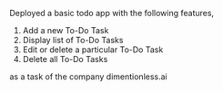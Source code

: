 Deployed a basic todo app with the following features, 
1) Add a new To-Do Task
2) Display list of To-Do Tasks
3) Edit or delete a particular To-Do Task
4) Delete all To-Do Tasks

as a task of the company dimentionless.ai
 
